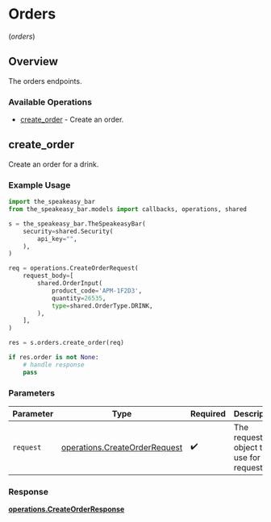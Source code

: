 # Orders
(*orders*)

## Overview

The orders endpoints.

### Available Operations

* [create_order](#create_order) - Create an order.

## create_order

Create an order for a drink.

### Example Usage

```python
import the_speakeasy_bar
from the_speakeasy_bar.models import callbacks, operations, shared

s = the_speakeasy_bar.TheSpeakeasyBar(
    security=shared.Security(
        api_key="",
    ),
)

req = operations.CreateOrderRequest(
    request_body=[
        shared.OrderInput(
            product_code='APM-1F2D3',
            quantity=26535,
            type=shared.OrderType.DRINK,
        ),
    ],
)

res = s.orders.create_order(req)

if res.order is not None:
    # handle response
    pass
```

### Parameters

| Parameter                                                                      | Type                                                                           | Required                                                                       | Description                                                                    |
| ------------------------------------------------------------------------------ | ------------------------------------------------------------------------------ | ------------------------------------------------------------------------------ | ------------------------------------------------------------------------------ |
| `request`                                                                      | [operations.CreateOrderRequest](../../models/operations/createorderrequest.md) | :heavy_check_mark:                                                             | The request object to use for the request.                                     |


### Response

**[operations.CreateOrderResponse](../../models/operations/createorderresponse.md)**

